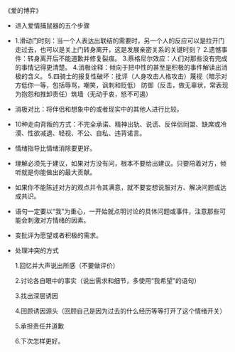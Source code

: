《爱的博弈》

- 进入爱情捕鼠器的五个步骤

- 1.滑动门时刻：当一个人表达出联结的需要时，另一个人的反应可以是拉开门走过去，也可以是关上门转身离开，这是发展亲密关系的关键时刻？
    2.遗憾事件：转身离开后不能道歉并修复裂痕。
    3.蔡格尼尔效应：人们对那些没有完成的事情记得更清楚。
    4.消极诠释：倾向于把中性的甚至是积极的事件解读出消极的含义。
    5.四骑士的报复性破坏：批评（人身攻击人格攻击）蔑视（暗示对方低你一等，包括辱骂，嘲笑，讽刺和贬低） 防御（反击，做无辜状，常表现为抱怨和推卸责任）筑墙（无动于衷，怒不可遏）

-   消极对比：将伴侣和想象中的或者现实中的其他人进行比较。

- 10种走向背叛的方式：不完全承诺、精神出轨、说谎、反伴侣同盟、缺席或冷漠、性欲减退、轻视、不公、自私、违背诺言。

- 情绪指导比情绪消除要更好。

- 理解必须先于建议，如果对方没有问，根本不要给出建议。只要陪着对方，倾听就是你能做出的最大贡献。

- 如果你不能陈述对方的观点并令其满意，就不要妄想说服对方、解决问题或达成共识。

- 语句一定要以“我”为重心，一开始就点明讨论的具体问题或事件，注意那些可能会刺激对方情绪的因素。

- 变批评为愿望或者积极的需求。

- 处理冲突的方式

  1.回忆并大声说出所感（不要做评价）

  2.讨论各自眼中的事实（说出需求和细节，多使用“我希望”的语句）

  3.找出深层诱因

  4.回顾诱因源头（回顾自己是因为过去的什么经历等等打开了这个情绪开关）

  5.承担责任并道歉

  6.下次怎样更好。